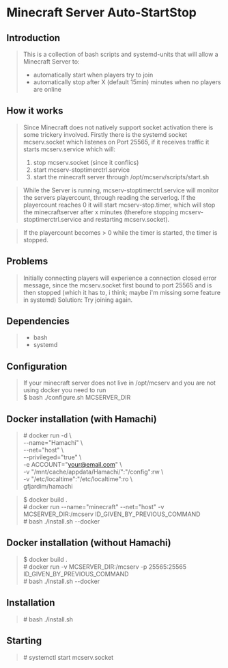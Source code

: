 # Minecraft Server Auto-StartStop

## Introduction

> This is a collection of bash scripts and systemd-units that will allow a Minecraft Server to:  
> - automatically start when players try to join  
> - automatically stop after X (default 15min) minutes when no players are online  

## How it works
> Since Minecraft does not natively support socket activation there is some trickery involved.
> Firstly there is the systemd socket mcserv.socket which listenes on Port 25565, if it receives traffic it starts mcserv.service which will:
> 1. stop mcserv.socket (since it conflics)
> 2. start mcserv-stoptimerctrl.service
> 3. start the minecraft server through /opt/mcserv/scripts/start.sh

> While the Server is running, mcserv-stoptimerctrl.service will monitor the servers playercount, through reading the serverlog.
> If the playercount reaches 0 it will start mcserv-stop.timer, which will stop the minecraftserver after x minutes (therefore stopping mcserv-stoptimerctrl.service and restarting mcserv.socket).  

> If the playercount becomes > 0 while the timer is started, the timer is stopped.

## Problems
> Initially connecting players will experience a connection closed error message, since the mcserv.socket first bound to port 25565 and is then stopped (which it has to, i think; maybe i'm missing some feature in systemd)
> Solution: Try joining again.

## Dependencies
> - bash
> - systemd

## Configuration
> If your minecraft server does not live in /opt/mcserv and you are not using docker you need to run  
> $ bash ./configure.sh MCSERVER_DIR

## Docker installation (with Hamachi)
> \# docker run -d \\  
    --name="Hamachi" \\  
    --net="host" \\  
    --privileged="true" \\  
    -e ACCOUNT="your@email.com" \\  
    -v "/mnt/cache/appdata/Hamachi/":"/config":rw \\  
    -v "/etc/localtime":"/etc/localtime":ro \\  
    gfjardim/hamachi

> $ docker build .  
> \# docker run --name="minecraft" --net="host" -v MCSERVER_DIR:/mcserv ID_GIVEN_BY_PREVIOUS_COMMAND  
> \# bash ./install.sh --docker

## Docker installation (without Hamachi)
> $ docker build .  
> \# docker run -v MCSERVER_DIR:/mcserv -p 25565:25565 ID_GIVEN_BY_PREVIOUS_COMMAND  
> \# bash ./install.sh --docker

## Installation
> \# bash ./install.sh  

## Starting
> \# systemctl start mcserv.socket

